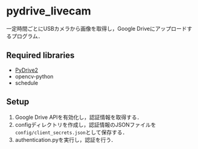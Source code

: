 # pydrive_livecam

一定時間ごとにUSBカメラから画像を取得し，Google Driveにアップロードするプログラム．

## Required libraries

- [PyDrive2](https://github.com/iterative/PyDrive2)
- opencv-python
- schedule

## Setup

1. Google Drive APIを有効化し，認証情報を取得する．
2. configディレクトリを作成し，認証情報のJSONファイルを`config/client_secrets.json`として保存する．
3. authentication.pyを実行し，認証を行う．
